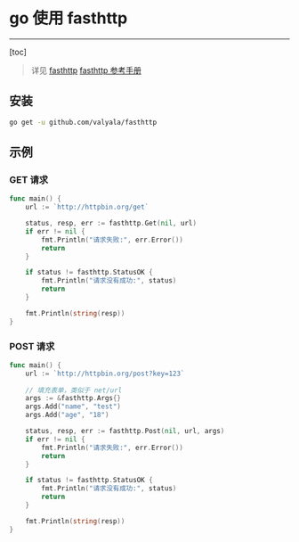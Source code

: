 # go 使用 fasthttp

---

[toc]

> 详见 [fasthttp](https://github.com/valyala/fasthttp)
> [fasthttp 参考手册](https://github.com/DavidCai1993/my-blog/issues/35)

## 安装

```bash
go get -u github.com/valyala/fasthttp
```

## 示例

### GET 请求

```go
func main() {
    url := `http://httpbin.org/get`

    status, resp, err := fasthttp.Get(nil, url)
    if err != nil {
        fmt.Println("请求失败:", err.Error())
        return
    }

    if status != fasthttp.StatusOK {
        fmt.Println("请求没有成功:", status)
        return
    }

    fmt.Println(string(resp))
}
```

### POST 请求

```go
func main() {
    url := `http://httpbin.org/post?key=123`
    
    // 填充表单，类似于 net/url
    args := &fasthttp.Args{}
    args.Add("name", "test")
    args.Add("age", "18")

    status, resp, err := fasthttp.Post(nil, url, args)
    if err != nil {
        fmt.Println("请求失败:", err.Error())
        return
    }

    if status != fasthttp.StatusOK {
        fmt.Println("请求没有成功:", status)
        return
    }

    fmt.Println(string(resp))
}
```
